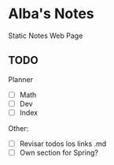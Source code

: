 # Alba's Notes

Static Notes Web Page

## TODO

Planner

- [ ] Math
- [ ] Dev
- [ ] Index

Other:

- [ ] Revisar todos los links .md
- [ ] Own section for Spring?
